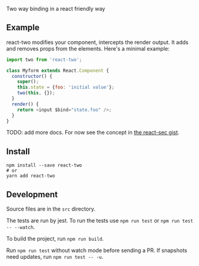 
Two way binding in a react friendly way

## Example

react-two modifies your component, intercepts the render output. It adds and removes props
from the elements. Here's a minimal example:

```js
import two from 'react-two';

class Myform extends React.Component {
  constructor() {
    super();
    this.state = {foo: 'initial value'};
    two(this, {});
  }
  render() {
    return <input $bind="state.foo" />;
  }
}
```

TODO: add more docs. For now see the concept in [the react-sec gist][1].

[1]: https://gist.github.com/brigand/12795f3a1b8b75d6b15e23cf89e72e51#renderbind

## Install

```
npm install --save react-two
# or
yarn add react-two
```

## Development

Source files are in the `src` directory.

The tests are run by jest. To run the tests use `npm run test` or `npm run test -- --watch`.

To build the project, run `npm run build`. 

Run `npm run test` without watch mode before sending a PR. If snapshots need updates,
run `npm run test -- -u`.

